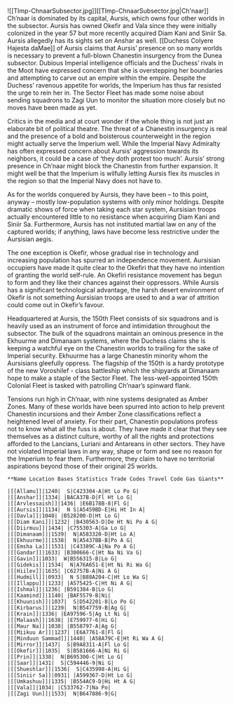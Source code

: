 ![[TImp-ChnaarSubsector.jpg]][[TImp-ChnaarSubsector.jpg|Ch'naar]]
Ch’naar is dominated by its capital, Aursis, which owns four other worlds in the subsector. Aursis has owned Okefir and Vala since they were initially colonized in the year 57 but more recently acquired Diam Kani and Siniir Sa. Aursis allegedly has its sights set on Anshar as well. [[Duchess Colyere Hajesta daMae]] of Aursis claims that Aursis’ presence on so many worlds is necessary to prevent a full-blown Chanestin insurgency from the Dunea subsector. Dubious Imperial intelligence officials and the Duchess’ rivals in the Moot have expressed concern that she is overstepping her boundaries and attempting to carve out an empire within the empire. Despite the Duchess’ ravenous appetite for worlds, the Imperium has thus far resisted the urge to rein her in. The Sector Fleet has made some noise about sending squadrons to Zagi Uun to monitor the situation more closely but no moves have been made as yet.

Critics in the media and at court wonder if the whole thing is not just an elaborate bit of political theatre. The threat of a Chanestin insurgency is real and the presence of a bold and boisterous counterweight in the region might actually serve the Imperium well. While the Imperial Navy Admiralty has often expressed concern about Aursis’ aggression towards its neighbors, it could be a case of ‘they doth protest too much’. Aursis’ strong presence in Ch’naar might block the Chanestin from further expansion. It might well be that the Imperium is wilfully letting Aursis flex its muscles in the region so that the Imperial Navy does not have to.

As for the worlds conquered by Aursis, they have been – to this point, anyway – mostly low-population systems with only minor holdings. Despite dramatic shows of force when taking each star system, Aursisian troops actually encountered little to no resistance when acquiring Diam Kani and Siniir Sa. Furthermore, Aursis has not instituted martial law on any of the captured worlds; if anything, laws have become less restrictive under the Aursisian aegis.

The one exception is Okefir, whose gradual rise in technology and increasing population has spurred an independence movement. Aursisian occupiers have made it quite clear to the Okefiri that they have no intention of granting the world self-rule. An Okefiri resistance movement has begun to form and they like their chances against their oppressors. While Aursis has a significant technological advantage, the harsh desert environment of Okefir is not something Aursisian troops are used to and a war of attrition could come out in Okefir’s favour.

Headquartered at Aursis, the 150th Fleet consists of six squadrons and is heavily used as an instrument of force and intimidation throughout the subsector. The bulk of the squadrons maintain an ominous presence in the Ekhuurme and Dimanaam systems, where the Duchess claims she is keeping a watchful eye on the Chanestin worlds to trailing for the sake of Imperial security. Ekhuurme has a large Chanestin minority whom the Aursisians gleefully oppress. The flagship of the 150th is a hardy prototype of the new Voroshilef - class battleship which the shipyards at Dimanaam hope to make a staple of the Sector Fleet. The less-well-appointed 150th Colonial Fleet is tasked with patrolling Ch’naar’s spinward flank.

Tensions run high in Ch’naar, with nine systems designated as Amber Zones. Many of these worlds have been spurred into action to help prevent Chanestin incursions and their Amber Zone classifications reflect a heightened level of anxiety. For their part, Chanestin populations profess not to know what all the fuss is about. They have made it clear that they see themselves as a distinct culture, worthy of all the rights and protections afforded to the Lancians, Luriani and Antareans in other sectors. They have not violated Imperial laws in any way, shape or form and see no reason for the Imperium to fear them. Furthermore, they claim to have no territorial aspirations beyond those of their original 25 worlds.

```
**Name Location Bases Statistics Trade Codes Travel Code Gas Giants**

|[[Allamu]]|1240|  S|C423304-A|Ht Lo Po G|
|[[Anshar]]|1334| |BACA37B-D|Fl Ht Lo G|
|[[Arvlessaish]]|1436| |E6B178B-8|Fl G|
|[[Aursis]]|1134|  N S|A5459BD-E|Hi Ht In A|
|[[Davla]]|1040| |B528200-D|Ht Lo G|
|[[Diam Kani]]|1232| |B430563-D|De Ht Ni Po A G|
|[[Diirmuu]]|1434| |C755303-A|Ga Lo G|
|[[Dimanaam]]|1539|  N|A583320-D|Ht Lo A|
|[[Ekhuurme]]|1538|  N|A5437BB-B|Po A G|
|[[Emsha La]]|1531| |C43389C-A|Na Po A G|
|[[Gandar]]|1633| |B300666-C|Ht Na Ni Va G|
|[[Gavin]]|1033|  W|B556315-B|Lo G|
|[[Gidekis]]|1534|  N|A76A651-E|Ht Ni Ri Wa G|
|[[Hiilev]]|1635| |C62757B-A|Ni A G|
|[[Hudmill]]|0933|  N S|B88A204-C|Ht Lo Wa G|
|[[Illappu]]|1233| |A575425-C|Ht Ni A G|
|[[Ishmal]]|1236| |B591384-B|Lo G|
|[[Kaamind]]|1140| |BAF5579-B|Ni|
|[[Khuunish]]|1037|  S|D542201-8|Lo Po G|
|[[Kirbarus]]|1239|  N|B547759-B|Ag G|
|[[Krain]]|1336| |EA97596-5|Ag Lt Ni G|
|[[Malaash]]|1638| |E759977-6|Hi G|
|[[Maur Na]]|1038| |B558797-A|Ag G|
|[[Miikuu Ar]]|1237| |E6A7761-8|Fl G|
|[[Minduun Sammad]]|1440| |A58A79C-E|Ht Ri Wa A G|
|[[Mirror]]|1437|  S|B9A8311-A|Fl Lo G|
|[[Okefir]]|1035|  S|B581666-A|Ni Ri G|
|[[Prin]]|1338|  N|B695300-C|Ht Lo G|
|[[Saar]]|1431|  S|C594446-9|Ni G|
|[[Shueshlar]]|1536|  S|C435998-A|Hi G|
|[[Siniir Sa]]|0931| |A599367-D|Ht Lo G|
|[[Umkashuu]]|1335| |B554AC9-D|Hi Ht A G|
|[[Vala]]|1034| |C533762-7|Na Po|
|[[Zagi Uun]]|1533|  N|B647886-9|G|
